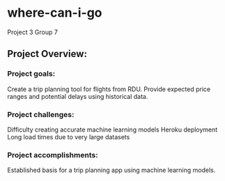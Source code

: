 # where-can-i-go
Project 3 Group 7

## Project Overview:
### Project goals:
  Create a trip planning tool for flights from RDU.
  Provide expected price ranges and potential delays using historical data.

### Project challenges:
  Difficulty creating accurate machine learning models
  Heroku deployment
  Long load times due to very large datasets

### Project accomplishments: 
  Established basis for a trip planning app using machine learning models.

